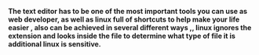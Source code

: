 **The text editor has to be one of the most
important tools you can use as web developer, as well as linux full of shortcuts to help make your life easier , also can be achieved in several different ways ,,
linux  ignores the extension and looks inside the file to determine what type of file it is additional linux is sensitive.** 